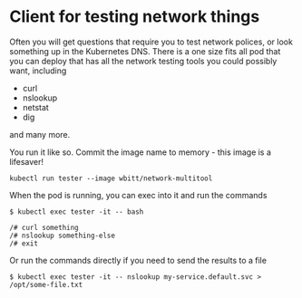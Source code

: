 # Client for testing network things

Often you will get questions that require you to test network polices, or look something up in the Kubernetes DNS. There is a one size fits all pod that you can deploy that has all the network testing tools you could possibly want, including

* curl
* nslookup
* netstat
* dig

and many more.

You run it like so. Commit the image name to memory - this image is a lifesaver!

```
kubectl run tester --image wbitt/network-multitool
```

When the pod is running, you can exec into it and run the commands

```
$ kubectl exec tester -it -- bash

/# curl something
/# nslookup something-else
/# exit
```

Or run the commands directly if you need to send the results to a file

```
$ kubectl exec tester -it -- nslookup my-service.default.svc > /opt/some-file.txt
```

